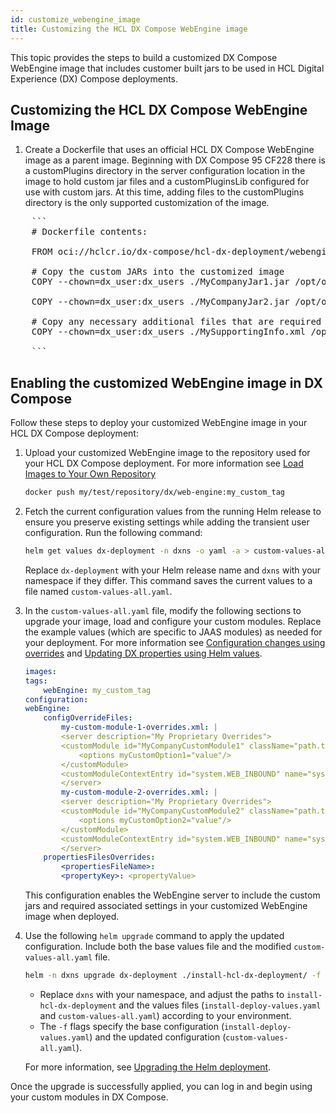 ```yaml
---
id: customize_webengine_image
title: Customizing the HCL DX Compose WebEngine image
---
```


This topic provides the steps to build a customized DX Compose WebEngine image that includes customer built jars to be used in HCL Digital Experience (DX) Compose deployments.

## Customizing the HCL DX Compose WebEngine Image

1. Create a Dockerfile that uses an official HCL DX Compose WebEngine image as a parent image.  Beginning with DX Compose 95 CF228 there is a customPlugins directory in the server configuration location in the image to hold custom jar files and a customPluginsLib configured for use with custom jars. At this time, adding files to the customPlugins directory is the only supported customization of the image.

<pre>
    ```
    # Dockerfile contents:

    FROM oci://hclcr.io/dx-compose/hcl-dx-deployment/webengine:CF228_20250516-1642_34573

    # Copy the custom JARs into the customized image
    COPY --chown=dx_user:dx_users ./MyCompanyJar1.jar /opt/openliberty/wlp/usr/servers/defaultServer/customPlugins/MyCompanyJar1.jar

    COPY --chown=dx_user:dx_users ./MyCompanyJar2.jar /opt/openliberty/wlp/usr/servers/defaultServer/customPlugins/MyCompanyJar2.jar

    # Copy any necessary additional files that are required by the custom jars into the customized image
    COPY --chown=dx_user:dx_users ./MySupportingInfo.xml /opt/openliberty/wlp/usr/servers/defaultServer/customPlugins/MySupportingInfo.xml

    ```
</pre>

## Enabling the customized WebEngine image in DX Compose

Follow these steps to deploy your customized WebEngine image in your HCL DX Compose deployment:

1. Upload your customized WebEngine image to the repository used for your HCL DX Compose deployment.  For more information see [Load Images to Your Own Repository](../../install/kubernetes_deployment/preparation/get_the_code/prepare_load_images.md#loading-images)

    ```sh
    docker push my/test/repository/dx/web-engine:my_custom_tag
    ```

2. Fetch the current configuration values from the running Helm release to ensure you preserve existing settings while adding the transient user configuration. Run the following command:

    ```sh
    helm get values dx-deployment -n dxns -o yaml -a > custom-values-all.yaml
    ```

    Replace `dx-deployment` with your Helm release name and `dxns` with your namespace if they differ. This command saves the current values to a file named `custom-values-all.yaml`.

3. In the `custom-values-all.yaml` file, modify the following sections to upgrade your image, load and configure your custom modules.  Replace the example values (which are specific to JAAS modules) as needed for your deployment. For more information see [Configuration changes using overrides](configuration_changes_using_overrides.md) and [Updating DX properties using Helm values](./update_properties_with_helm.md).

    ```yaml
    images:
    tags:
        webEngine: my_custom_tag
    configuration:
    webEngine:
        configOverrideFiles:
            my-custom-module-1-overrides.xml: |
            <server description="My Proprietary Overrides">
            <customModule id="MyCompanyCustomModule1" className="path.to.your.main.class.in.module.jar.ClassName" controlFlag="REQUIRED" libraryRef="customPluginsLib">
                <options myCustomOption1="value"/>
            </customModule>
            <customModuleContextEntry id="system.WEB_INBOUND" name="system.WEB_INBOUND" loginModuleRef="MyCompanyCustomModule1, hashtable" />
            </server>
            my-custom-module-2-overrides.xml: |
            <server description="My Proprietary Overrides">
            <customModule id="MyCompanyCustomModule2" className="path.to.your.main.class.in.module.jar.ClassName" controlFlag="REQUIRED" libraryRef="customPluginsLib">
                <options myCustomOption2="value"/>
            </customModule>
            <customModuleContextEntry id="system.WEB_INBOUND" name="system.WEB_INBOUND" loginModuleRef="MyCompanyCustomModule2, hashtable" />
            </server>
        propertiesFilesOverrides:
            <propertiesFileName>:
            <propertyKey>: <propertyValue>
    ```

    This configuration enables the WebEngine server to include the custom jars and required associated settings in your customized WebEngine image when deployed.

3. Use the following `helm upgrade` command to apply the updated configuration. Include both the base values file and the modified `custom-values-all.yaml` file.

    ```sh
    helm -n dxns upgrade dx-deployment ./install-hcl-dx-deployment/ -f install-deploy-values.yaml -f custom-values-all.yaml
    ```

    - Replace `dxns` with your namespace, and adjust the paths to `install-hcl-dx-deployment` and the values files (`install-deploy-values.yaml` and `custom-values-all.yaml`) according to your environment.
    - The `-f` flags specify the base configuration (`install-deploy-values.yaml`) and the updated configuration (`custom-values-all.yaml`).

    For more information, see [Upgrading the Helm deployment](../working_with_compose/helm_upgrade_values.md).

Once the upgrade is successfully applied, you can log in and begin using your custom modules in DX Compose.
